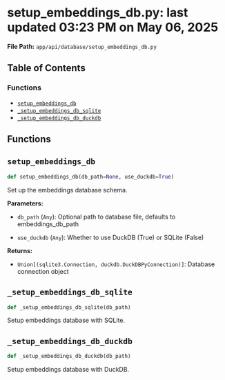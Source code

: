 # setup_embeddings_db.py: last updated 03:23 PM on May 06, 2025

**File Path:** `app/api/database/setup_embeddings_db.py`

## Table of Contents

### Functions

- [`setup_embeddings_db`](#setup_embeddings_db)
- [`_setup_embeddings_db_sqlite`](#_setup_embeddings_db_sqlite)
- [`_setup_embeddings_db_duckdb`](#_setup_embeddings_db_duckdb)

## Functions

## `setup_embeddings_db`

```python
def setup_embeddings_db(db_path=None, use_duckdb=True)
```

Set up the embeddings database schema.

**Parameters:**

- `db_path` (`Any`): Optional path to database file, defaults to embeddings_db_path

- `use_duckdb` (`Any`): Whether to use DuckDB (True) or SQLite (False)

**Returns:**

- `Union[(sqlite3.Connection, duckdb.DuckDBPyConnection)]`: Database connection object

## `_setup_embeddings_db_sqlite`

```python
def _setup_embeddings_db_sqlite(db_path)
```

Setup embeddings database with SQLite.

## `_setup_embeddings_db_duckdb`

```python
def _setup_embeddings_db_duckdb(db_path)
```

Setup embeddings database with DuckDB.
